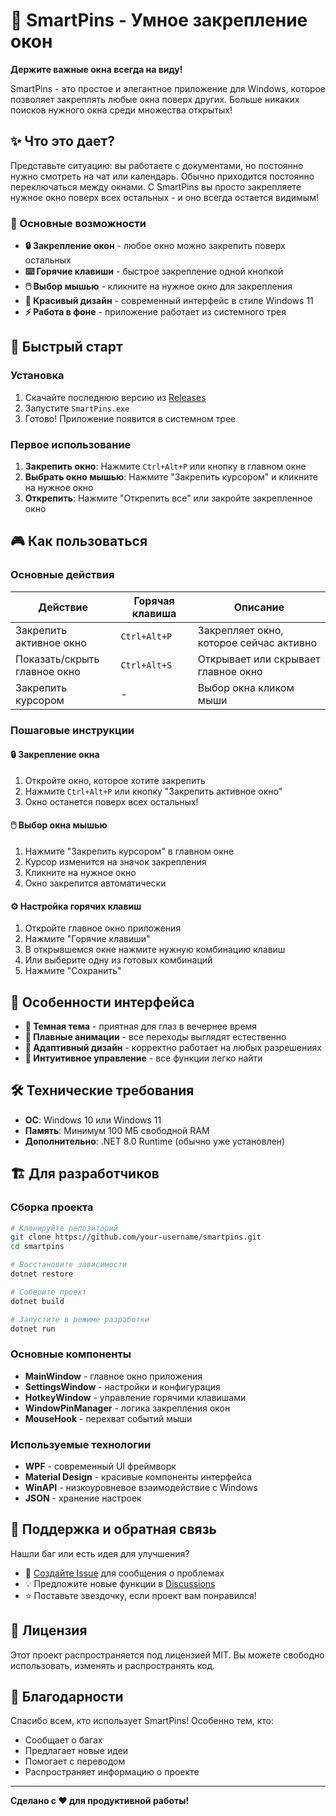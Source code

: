 # 📌 SmartPins - Умное закрепление окон

**Держите важные окна всегда на виду!** 

SmartPins - это простое и элегантное приложение для Windows, которое позволяет закреплять любые окна поверх других. Больше никаких поисков нужного окна среди множества открытых!

## ✨ Что это дает?

Представьте ситуацию: вы работаете с документами, но постоянно нужно смотреть на чат или календарь. Обычно приходится постоянно переключаться между окнами. С SmartPins вы просто закрепляете нужное окно поверх всех остальных - и оно всегда остается видимым!

### 🎯 Основные возможности

- **🔒 Закрепление окон** - любое окно можно закрепить поверх остальных
- **⌨️ Горячие клавиши** - быстрое закрепление одной кнопкой
- **🖱️ Выбор мышью** - кликните на нужное окно для закрепления
- **🎨 Красивый дизайн** - современный интерфейс в стиле Windows 11
- **⚡ Работа в фоне** - приложение работает из системного трея

## 🚀 Быстрый старт

### Установка
1. Скачайте последнюю версию из [Releases](../../releases)
2. Запустите `SmartPins.exe`
3. Готово! Приложение появится в системном трее

### Первое использование
1. **Закрепить окно**: Нажмите `Ctrl+Alt+P` или кнопку в главном окне
2. **Выбрать окно мышью**: Нажмите "Закрепить курсором" и кликните на нужное окно
3. **Открепить**: Нажмите "Открепить все" или закройте закрепленное окно

## 🎮 Как пользоваться

### Основные действия

| Действие | Горячая клавиша | Описание |
|----------|----------------|----------|
| Закрепить активное окно | `Ctrl+Alt+P` | Закрепляет окно, которое сейчас активно |
| Показать/скрыть главное окно | `Ctrl+Alt+S` | Открывает или скрывает главное окно |
| Закрепить курсором | - | Выбор окна кликом мыши |

### Пошаговые инструкции

#### 🔒 Закрепление окна
1. Откройте окно, которое хотите закрепить
2. Нажмите `Ctrl+Alt+P` или кнопку "Закрепить активное окно"
3. Окно останется поверх всех остальных!

#### 🖱️ Выбор окна мышью
1. Нажмите "Закрепить курсором" в главном окне
2. Курсор изменится на значок закрепления
3. Кликните на нужное окно
4. Окно закрепится автоматически

#### ⚙️ Настройка горячих клавиш
1. Откройте главное окно приложения
2. Нажмите "Горячие клавиши"
3. В открывшемся окне нажмите нужную комбинацию клавиш
4. Или выберите одну из готовых комбинаций
5. Нажмите "Сохранить"

## 🎨 Особенности интерфейса

- **🌙 Темная тема** - приятная для глаз в вечернее время
- **🔄 Плавные анимации** - все переходы выглядят естественно
- **📱 Адаптивный дизайн** - корректно работает на любых разрешениях
- **🎯 Интуитивное управление** - все функции легко найти

## 🛠️ Технические требования

- **ОС**: Windows 10 или Windows 11
- **Память**: Минимум 100 МБ свободной RAM
- **Дополнительно**: .NET 8.0 Runtime (обычно уже установлен)

## 🏗️ Для разработчиков

### Сборка проекта

```bash
# Клонируйте репозиторий
git clone https://github.com/your-username/smartpins.git
cd smartpins

# Восстановите зависимости
dotnet restore

# Соберите проект
dotnet build

# Запустите в режиме разработки
dotnet run
```

### Основные компоненты

- **MainWindow** - главное окно приложения
- **SettingsWindow** - настройки и конфигурация
- **HotkeyWindow** - управление горячими клавишами
- **WindowPinManager** - логика закрепления окон
- **MouseHook** - перехват событий мыши

### Используемые технологии

- **WPF** - современный UI фреймворк
- **Material Design** - красивые компоненты интерфейса
- **WinAPI** - низкоуровневое взаимодействие с Windows
- **JSON** - хранение настроек

## 🤝 Поддержка и обратная связь

Нашли баг или есть идея для улучшения? 

- 📝 [Создайте Issue](../../issues) для сообщения о проблемах
- 💡 Предложите новые функции в [Discussions](../../discussions)
- ⭐ Поставьте звездочку, если проект вам понравился!

## 📄 Лицензия

Этот проект распространяется под лицензией MIT. Вы можете свободно использовать, изменять и распространять код.

## 🙏 Благодарности

Спасибо всем, кто использует SmartPins! Особенно тем, кто:
- Сообщает о багах
- Предлагает новые идеи
- Помогает с переводом
- Распространяет информацию о проекте

---

**Сделано с ❤️ для продуктивной работы!** 
